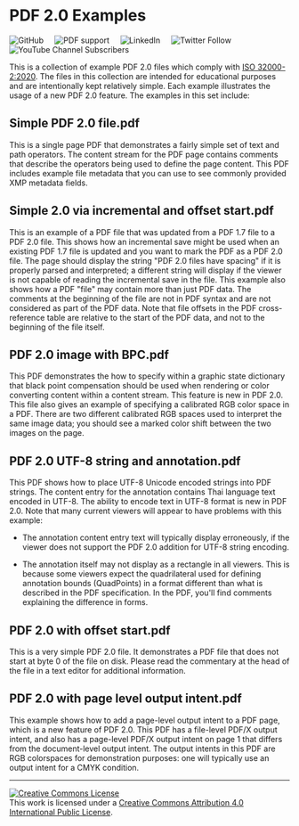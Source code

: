 # PDF 2.0 Examples

![GitHub](https://img.shields.io/github/license/pdf-association/pdf20examples)
&nbsp;&nbsp;&nbsp;
![PDF support](https://img.shields.io/badge/PDF-2.0-blue)
&nbsp;&nbsp;&nbsp;
![LinkedIn](https://img.shields.io/static/v1?style=social&label=LinkedIn&logo=linkedin&message=PDF-Association)
&nbsp;&nbsp;&nbsp;
![Twitter Follow](https://img.shields.io/twitter/follow/PDFAssociation?style=social)
&nbsp;&nbsp;&nbsp;
![YouTube Channel Subscribers](https://img.shields.io/youtube/channel/subscribers/UCJL_M0VH2lm65gvGVarUTKQ?style=social)

This is a collection of example PDF 2.0 files which comply with [ISO 32000-2:2020](https://www.iso.org/standard/75839.html). The files in this collection are intended for educational purposes and are intentionally kept relatively simple. Each example illustrates the usage of a new PDF 2.0 feature. The examples in this set include:

## Simple PDF 2.0 file.pdf
This is a single page PDF that demonstrates a fairly simple set of text and path operators. The content stream for the PDF page contains comments that describe the operators being used to define the page content. This PDF includes example file metadata that you can use to see commonly provided XMP metadata fields.

## Simple 2.0 via incremental and offset start.pdf
This is an example of a PDF file that was updated from a PDF 1.7 file to a PDF 2.0 file. This shows how an incremental save might be used when an existing PDF 1.7 file is updated and you want to mark the PDF as a PDF 2.0 file. The page should display the string "PDF 2.0 files have spacing" if it is properly parsed and interpreted; a different string will display if the viewer is not capable of reading the incremental save in the file.
This example also shows how a PDF "file" may contain more than just PDF data. The comments at the beginning of the file are not in PDF syntax and are not considered as part of the PDF data. Note that file offsets in the PDF cross-reference table are relative to the start of the PDF data, and not to the beginning of the file itself.

## PDF 2.0 image with BPC.pdf
This PDF demonstrates the how to specify within a graphic state dictionary that black point compensation should be used when rendering or color converting content within a content stream. This feature is new in PDF 2.0.
This file also gives an example of specifying a calibrated RGB color space in a PDF. There are two different calibrated RGB spaces used to interpret the same image data; you should see a marked color shift between the two images on the page.

## PDF 2.0 UTF-8 string and annotation.pdf
This PDF shows how to place UTF-8 Unicode encoded strings into PDF strings. The content entry for the annotation contains Thai language text encoded in UTF-8. The ability to encode text in UTF-8 format is new in PDF 2.0.
Note that many current viewers will appear to have problems with this example:

* The annotation content entry text will typically display erroneously, if the viewer does not support the PDF 2.0 addition for UTF-8 string encoding.

* The annotation itself may not display as a rectangle in all viewers. This is because some viewers expect the quadrilateral used for defining annotation bounds (QuadPoints) in a format different than what is described in the PDF specification. In the PDF, you'll find comments explaining the difference in forms.

## PDF 2.0 with offset start.pdf
This is a very simple PDF 2.0 file. It demonstrates a PDF file that does not start at byte 0 of the file on disk. Please read the commentary at the head of the file in a text editor for additional information.

## PDF 2.0 with page level output intent.pdf
This example shows how to add a page-level output intent to a PDF page, which is a new feature of PDF 2.0. This PDF has a file-level PDF/X output intent, and also has a page-level PDF/X output intent on page 1 that differs from the document-level output intent. The output intents in this PDF are RGB colorspaces for demonstration purposes: one will typically use an output intent for a CMYK condition.

---

<a rel="license" href="http://creativecommons.org/licenses/by/4.0/"><img alt="Creative Commons License" style="border-width:0" src="https://i.creativecommons.org/l/by/4.0/88x31.png" /></a><br />This work is licensed under a <a rel="license" href="http://creativecommons.org/licenses/by/4.0/">Creative Commons Attribution 4.0 International Public License</a>.

